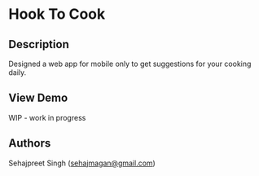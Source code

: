 # Hook To Cook

## Description

Designed a web app for mobile only to get suggestions for your cooking daily.

## View Demo

WIP - work in progress

## Authors

Sehajpreet Singh (sehajmagan@gmail.com)
